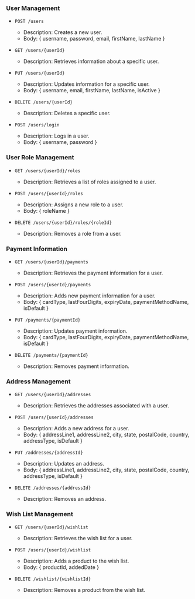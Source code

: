 ### User Management

- `POST /users`
  - Description: Creates a new user.
  - Body: { username, password, email, firstName, lastName }
  
- `GET /users/{userId}`
  - Description: Retrieves information about a specific user.
  
- `PUT /users/{userId}`
  - Description: Updates information for a specific user.
  - Body: { username, email, firstName, lastName, isActive }
  
- `DELETE /users/{userId}`
  - Description: Deletes a specific user.
  
- `POST /users/login`
  - Description: Logs in a user.
  - Body: { username, password }
  
### User Role Management

- `GET /users/{userId}/roles`
  - Description: Retrieves a list of roles assigned to a user.
  
- `POST /users/{userId}/roles`
  - Description: Assigns a new role to a user.
  - Body: { roleName }
  
- `DELETE /users/{userId}/roles/{roleId}`
  - Description: Removes a role from a user.

### Payment Information

- `GET /users/{userId}/payments`
  - Description: Retrieves the payment information for a user.
  
- `POST /users/{userId}/payments`
  - Description: Adds new payment information for a user.
  - Body: { cardType, lastFourDigits, expiryDate, paymentMethodName, isDefault }
  
- `PUT /payments/{paymentId}`
  - Description: Updates payment information.
  - Body: { cardType, lastFourDigits, expiryDate, paymentMethodName, isDefault }
  
- `DELETE /payments/{paymentId}`
  - Description: Removes payment information.

### Address Management

- `GET /users/{userId}/addresses`
  - Description: Retrieves the addresses associated with a user.
  
- `POST /users/{userId}/addresses`
  - Description: Adds a new address for a user.
  - Body: { addressLine1, addressLine2, city, state, postalCode, country, addressType, isDefault }
  
- `PUT /addresses/{addressId}`
  - Description: Updates an address.
  - Body: { addressLine1, addressLine2, city, state, postalCode, country, addressType, isDefault }
  
- `DELETE /addresses/{addressId}`
  - Description: Removes an address.

### Wish List Management

- `GET /users/{userId}/wishlist`
  - Description: Retrieves the wish list for a user.
  
- `POST /users/{userId}/wishlist`
  - Description: Adds a product to the wish list.
  - Body: { productId, addedDate }
  
- `DELETE /wishlist/{wishlistId}`
  - Description: Removes a product from the wish list.
